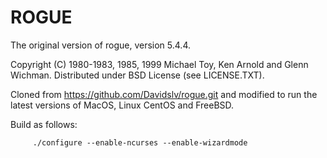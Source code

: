 # ROGUE

The original version of rogue, version 5.4.4.

Copyright (C) 1980-1983, 1985, 1999 Michael Toy, Ken Arnold and Glenn Wichman.
Distributed under BSD License (see LICENSE.TXT).

Cloned from https://github.com/Davidslv/rogue.git
and modified to run the latest versions of MacOS, Linux CentOS and FreeBSD.

Build as follows:

         ./configure --enable-ncurses --enable-wizardmode
